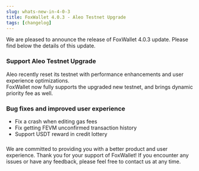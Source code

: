 ```yaml
---
slug: whats-new-in-4-0-3
title: FoxWallet 4.0.3 - Aleo Testnet Upgrade
tags: [changelog]
---
```


We are pleased to announce the release of FoxWallet 4.0.3 update. Please find below the details of this update.
<!--truncate-->

### Support Aleo Testnet Upgrade
Aleo recently reset its testnet with performance enhancements and user experience optimizations.  
FoxWallet now fully supports the upgraded new testnet, and brings dynamic priority fee as well.

### Bug fixes and improved user experience
- Fix a crash when editing gas fees
- Fix getting FEVM unconfirmed transaction history
- Support USDT reward in credit lottery 

### 
We are committed to providing you with a better product and user experience. Thank you for your support of FoxWallet! If you encounter any issues or have any feedback, please feel free to contact us at any time.